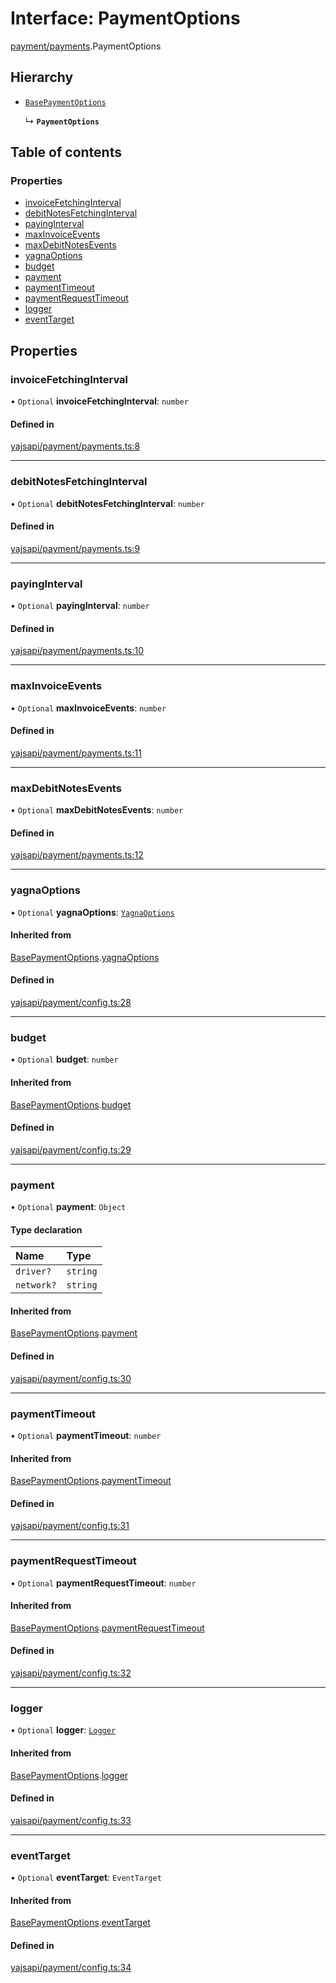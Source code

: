 # Interface: PaymentOptions

[payment/payments](../modules/payment_payments.md).PaymentOptions

## Hierarchy

- [`BasePaymentOptions`](payment_config.BasePaymentOptions.md)

  ↳ **`PaymentOptions`**

## Table of contents

### Properties

- [invoiceFetchingInterval](payment_payments.PaymentOptions.md#invoicefetchinginterval)
- [debitNotesFetchingInterval](payment_payments.PaymentOptions.md#debitnotesfetchinginterval)
- [payingInterval](payment_payments.PaymentOptions.md#payinginterval)
- [maxInvoiceEvents](payment_payments.PaymentOptions.md#maxinvoiceevents)
- [maxDebitNotesEvents](payment_payments.PaymentOptions.md#maxdebitnotesevents)
- [yagnaOptions](payment_payments.PaymentOptions.md#yagnaoptions)
- [budget](payment_payments.PaymentOptions.md#budget)
- [payment](payment_payments.PaymentOptions.md#payment)
- [paymentTimeout](payment_payments.PaymentOptions.md#paymenttimeout)
- [paymentRequestTimeout](payment_payments.PaymentOptions.md#paymentrequesttimeout)
- [logger](payment_payments.PaymentOptions.md#logger)
- [eventTarget](payment_payments.PaymentOptions.md#eventtarget)

## Properties

### invoiceFetchingInterval

• `Optional` **invoiceFetchingInterval**: `number`

#### Defined in

[yajsapi/payment/payments.ts:8](https://github.com/golemfactory/yajsapi/blob/87b4066/yajsapi/payment/payments.ts#L8)

___

### debitNotesFetchingInterval

• `Optional` **debitNotesFetchingInterval**: `number`

#### Defined in

[yajsapi/payment/payments.ts:9](https://github.com/golemfactory/yajsapi/blob/87b4066/yajsapi/payment/payments.ts#L9)

___

### payingInterval

• `Optional` **payingInterval**: `number`

#### Defined in

[yajsapi/payment/payments.ts:10](https://github.com/golemfactory/yajsapi/blob/87b4066/yajsapi/payment/payments.ts#L10)

___

### maxInvoiceEvents

• `Optional` **maxInvoiceEvents**: `number`

#### Defined in

[yajsapi/payment/payments.ts:11](https://github.com/golemfactory/yajsapi/blob/87b4066/yajsapi/payment/payments.ts#L11)

___

### maxDebitNotesEvents

• `Optional` **maxDebitNotesEvents**: `number`

#### Defined in

[yajsapi/payment/payments.ts:12](https://github.com/golemfactory/yajsapi/blob/87b4066/yajsapi/payment/payments.ts#L12)

___

### yagnaOptions

• `Optional` **yagnaOptions**: [`YagnaOptions`](../modules/executor_executor.md#yagnaoptions)

#### Inherited from

[BasePaymentOptions](payment_config.BasePaymentOptions.md).[yagnaOptions](payment_config.BasePaymentOptions.md#yagnaoptions)

#### Defined in

[yajsapi/payment/config.ts:28](https://github.com/golemfactory/yajsapi/blob/87b4066/yajsapi/payment/config.ts#L28)

___

### budget

• `Optional` **budget**: `number`

#### Inherited from

[BasePaymentOptions](payment_config.BasePaymentOptions.md).[budget](payment_config.BasePaymentOptions.md#budget)

#### Defined in

[yajsapi/payment/config.ts:29](https://github.com/golemfactory/yajsapi/blob/87b4066/yajsapi/payment/config.ts#L29)

___

### payment

• `Optional` **payment**: `Object`

#### Type declaration

| Name | Type |
| :------ | :------ |
| `driver?` | `string` |
| `network?` | `string` |

#### Inherited from

[BasePaymentOptions](payment_config.BasePaymentOptions.md).[payment](payment_config.BasePaymentOptions.md#payment)

#### Defined in

[yajsapi/payment/config.ts:30](https://github.com/golemfactory/yajsapi/blob/87b4066/yajsapi/payment/config.ts#L30)

___

### paymentTimeout

• `Optional` **paymentTimeout**: `number`

#### Inherited from

[BasePaymentOptions](payment_config.BasePaymentOptions.md).[paymentTimeout](payment_config.BasePaymentOptions.md#paymenttimeout)

#### Defined in

[yajsapi/payment/config.ts:31](https://github.com/golemfactory/yajsapi/blob/87b4066/yajsapi/payment/config.ts#L31)

___

### paymentRequestTimeout

• `Optional` **paymentRequestTimeout**: `number`

#### Inherited from

[BasePaymentOptions](payment_config.BasePaymentOptions.md).[paymentRequestTimeout](payment_config.BasePaymentOptions.md#paymentrequesttimeout)

#### Defined in

[yajsapi/payment/config.ts:32](https://github.com/golemfactory/yajsapi/blob/87b4066/yajsapi/payment/config.ts#L32)

___

### logger

• `Optional` **logger**: [`Logger`](utils_logger_logger.Logger.md)

#### Inherited from

[BasePaymentOptions](payment_config.BasePaymentOptions.md).[logger](payment_config.BasePaymentOptions.md#logger)

#### Defined in

[yajsapi/payment/config.ts:33](https://github.com/golemfactory/yajsapi/blob/87b4066/yajsapi/payment/config.ts#L33)

___

### eventTarget

• `Optional` **eventTarget**: `EventTarget`

#### Inherited from

[BasePaymentOptions](payment_config.BasePaymentOptions.md).[eventTarget](payment_config.BasePaymentOptions.md#eventtarget)

#### Defined in

[yajsapi/payment/config.ts:34](https://github.com/golemfactory/yajsapi/blob/87b4066/yajsapi/payment/config.ts#L34)

